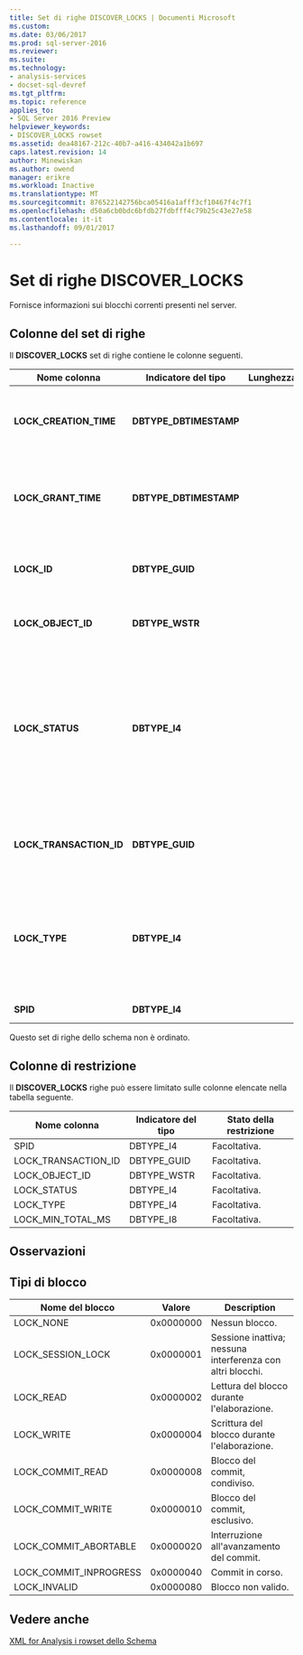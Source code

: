 ```yaml
---
title: Set di righe DISCOVER_LOCKS | Documenti Microsoft
ms.custom: 
ms.date: 03/06/2017
ms.prod: sql-server-2016
ms.reviewer: 
ms.suite: 
ms.technology:
- analysis-services
- docset-sql-devref
ms.tgt_pltfrm: 
ms.topic: reference
applies_to:
- SQL Server 2016 Preview
helpviewer_keywords:
- DISCOVER_LOCKS rowset
ms.assetid: dea48167-212c-40b7-a416-434042a1b697
caps.latest.revision: 14
author: Minewiskan
ms.author: owend
manager: erikre
ms.workload: Inactive
ms.translationtype: MT
ms.sourcegitcommit: 876522142756bca05416a1afff3cf10467f4c7f1
ms.openlocfilehash: d50a6cb0bdc6bfdb27fdbfff4c79b25c43e27e58
ms.contentlocale: it-it
ms.lasthandoff: 09/01/2017

---
```

# <a name="discoverlocks-rowset"></a>Set di righe DISCOVER_LOCKS
  Fornisce informazioni sui blocchi correnti presenti nel server.  
  
## <a name="rowset-columns"></a>Colonne del set di righe  
 Il **DISCOVER_LOCKS** set di righe contiene le colonne seguenti.  
  
|Nome colonna|Indicatore del tipo|Lunghezza|Description|  
|-----------------|--------------------|------------|-----------------|  
|**LOCK_CREATION_TIME**|**DBTYPE_DBTIMESTAMP**||L'ora UTC del server al momento della richiesta del blocco.|  
|**LOCK_GRANT_TIME**|**DBTYPE_DBTIMESTAMP**||L'ora UTC del server nel momento in cui è stato concesso il blocco sulla risorsa.|  
|**LOCK_ID**|**DBTYPE_GUID**||Identificatore univoco del blocco espresso come GUID.|  
|**LOCK_OBJECT_ID**|**DBTYPE_WSTR**||Identificatore univoco dell'oggetto bloccato.|  
|**LOCK_STATUS**|**DBTYPE_I4**||Stato del blocco:<br /><br /> 0 indica che il blocco è in attesa di essere applicato all'oggetto.<br /><br /> 1 indica che il blocco è stato concesso.|  
|**LOCK_TRANSACTION_ID**|**DBTYPE_GUID**||Identificatore univoco della transazione espresso come GUID.|  
|**LOCK_TYPE**|**DBTYPE_I4**||Maschera di bit dei tipi di blocco. Per ulteriori informazioni, vedere la sezione Osservazioni di questo argomento.|  
|**SPID**|**DBTYPE_I4**||ID della sessione.|  
  
 Questo set di righe dello schema non è ordinato.  
  
## <a name="restriction-columns"></a>Colonne di restrizione  
 Il **DISCOVER_LOCKS** righe può essere limitato sulle colonne elencate nella tabella seguente.  
  
|Nome colonna|Indicatore del tipo|Stato della restrizione|  
|-----------------|--------------------|-----------------------|  
|SPID|DBTYPE_I4|Facoltativa.|  
|LOCK_TRANSACTION_ID|DBTYPE_GUID|Facoltativa.|  
|LOCK_OBJECT_ID|DBTYPE_WSTR|Facoltativa.|  
|LOCK_STATUS|DBTYPE_I4|Facoltativa.|  
|LOCK_TYPE|DBTYPE_I4|Facoltativa.|  
|LOCK_MIN_TOTAL_MS|DBTYPE_I8|Facoltativa.|  
  
## <a name="remarks"></a>Osservazioni  
  
## <a name="lock-types"></a>Tipi di blocco  
  
|Nome del blocco|Valore|Description|  
|---------------|-----------|-----------------|  
|LOCK_NONE|0x0000000|Nessun blocco.|  
|LOCK_SESSION_LOCK|0x0000001|Sessione inattiva; nessuna interferenza con altri blocchi.|  
|LOCK_READ|0x0000002|Lettura del blocco durante l'elaborazione.|  
|LOCK_WRITE|0x0000004|Scrittura del blocco durante l'elaborazione.|  
|LOCK_COMMIT_READ|0x0000008|Blocco del commit, condiviso.|  
|LOCK_COMMIT_WRITE|0x0000010|Blocco del commit, esclusivo.|  
|LOCK_COMMIT_ABORTABLE|0x0000020|Interruzione all'avanzamento del commit.|  
|LOCK_COMMIT_INPROGRESS|0x0000040|Commit in corso.|  
|LOCK_INVALID|0x0000080|Blocco non valido.|  
  
## <a name="see-also"></a>Vedere anche  
 [XML for Analysis i rowset dello Schema](../../../analysis-services/schema-rowsets/xml/xml-for-analysis-schema-rowsets.md)  
  
  

